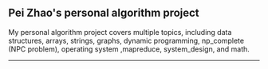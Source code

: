 ## Pei Zhao's personal algorithm project

My personal algorithm project covers multiple topics, including data structures, arrays, strings, graphs, dynamic programming, np_complete (NPC problem), operating system ,mapreduce, system_design, and math.

---
